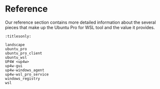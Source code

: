 # Reference

Our reference section contains more detailed information about the several
pieces that make up the Ubuntu Pro for WSL tool and the value it provides.

```{toctree}
:titlesonly:

landscape
ubuntu_pro
ubuntu_pro_client
ubuntu_wsl
UP4W <up4w>
up4w-gui
up4w-windows_agent
up4w-wsl_pro_service
windows_registry
wsl
```
